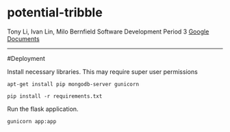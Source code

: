 # potential-tribble
Tony Li, Ivan Lin, Milo Bernfield
Software Development Period 3
[Google Documents](https://docs.google.com/document/d/1GDtxYnzGGkMK4aNobfFvVf9GkPgXyZM5iZb_a4IwldY/edit)


------------------
#Deployment


Install necessary libraries. This may require super user permissions 

    apt-get install pip mongodb-server gunicorn

    pip install -r requirements.txt

Run the flask application.

    gunicorn app:app
